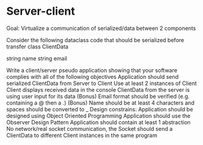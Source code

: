# Server-client
Goal: Virtualize a communication of serialized/data between 2 components
 

Consider the following dataclass code that should be serialized before transfer
class ClientData

string name
string email

Write a client/server pseudo application showing that your software complies with all of the following objectives
Application should send serialized ClientData from Server to Client
Use at least 2 instances of Client
Client displays received data in the console
ClientData from the server is using user input for its data
(Bonus) Email format should be verified (e.g. containing a @ then a .)
(Bonus) Name should be at least 4 characters and spaces should be converted to _
Design constrains:
Application should be designed using Object Oriented Programming
Application should use the Observer Design Pattern
Application should contain at least 1 abstraction
No network/real socket communication, the Socket should send a ClientData to different Client instances in the same program
 

